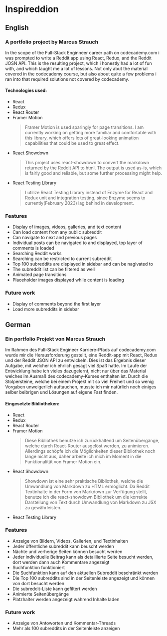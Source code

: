 # Inspireddion

## English

### A portfolio project by Marcus Strauch

In the scope of the Full-Stack Enginneer career path on codecademy.com i was prompted to write a Reddit app using React, Redux, and the Reddit JOSN API.
This is the resulting project, which i honestly had a lot of fun with, and which taught me a lot of lessons. Not only abut the material covered in the codecademy course, but also about quite a few problems i ran into that required solutions not covered by codecademy. 

#### Technologies used:

+ React
+ Redux
+ React Router
+ Framer Motion
    >Framer Motion is used sparingly for page transitions. I am currently working on getting more familiar and comfortable with this library, which offers lots of great-looking animation capabilities that could be used to great effect.
+ React Showdown
    >This project uses react-showdown to convert the markdown returned by the Reddit API to html. The output is used as-is, which is fairly good and reliable, but some further processing might help.
+ React Testing Library
    >I utilize React Testing Library instead of Enzyme for React and Redux unit and integration testing, since Enzyme seems to currently(February 2023) lag behind in development.

### Features

+ Display of images, videos, galleries, and text content
+ Can load content from any public subreddit
+ Can navigate to next and previous pages
+ Individual posts can be navigated to and displayed, top layer of comments is loaded
+ Searching Reddit works
+ Searching can be restricted to current subreddit
+ Top 100 subreddits are displayed in sidebar and can be nagivated to
+ The subreddit list can be filtered as well
+ Animated page transitions
+ Placeholder images displayed while content is loading

### Future work

+ Display of comments beyond the first layer
+ Load more subreddits in sidebar



## German

### Ein portfolio Projekt von Marcus Strauch

Im Rahmen des Full-Stack Engineer Karriere-Pfads auf codecademy.com wurde mir die Herausforderung gestellt, eine Reddit-app mit React, Redux und der Reddit JSON API zu entwickeln. Dies ist das Ergebnis dieser Aufgabe, mit welcher ich ehrlich gesagt viel Spaß hatte. Im Laufe der Entwicklung habe ich vieles dazugelernt, nicht nur über das Material welches im Ausmaß des codecademy-Kurses enthalten ist. Durch die Stolpersteine, welche bei einem Projekt mit so viel Freiheit und so wenig Vorgaben unweigerlich auftauchen, musste ich mir natürlich noch einiges selber beibrigen und Lösungen auf eigene Fast finden.

#### Eingesetzte Bibliotheken:

+ React
+ Redux
+ React Router
+ Framer Motion
    >Diese Bibliothek benutze ich zurückhaltend um Seitenübergänge, welche durch React-Router ausgelöst werden, zu animieren. Allerdings schöpfe ich die Möglichkeiten dieser Bibliothek noch lange nicht aus, daher arbeite ich mich im Moment in die Funktionalität von Framer Motion ein.
+ React Showdown
    >Showdown ist eine sehr praktische Bibliothek, welche die Umwandlung von Markdown zu HTML ermöglicht. Da Reddit Textinhalte in der Form von Markdown zur Verfügung stellt, benutze ich die react-showdown Bibliothek um die korrekte Darstellung von Text durch Umwandlung von Markdown zu JSX zu gewährleisten.
+ React Testing Library

### Features

+ Anzeige von Bildern, Videos, Gallerien, und Textinhalten
+ Jeder öffentliche subreddit kann beuscht werden
+ Nächte und verherige Seiten können besucht werden
+ Jeder individuelle Beitrag kann als detaillierte Seite besucht werden, dort werden dann auch Kommentare angezeigt
+ Suchfunktion funktioniert
+ Die Suchfunktion kann auf den aktuellen Subreddit beschränkt werden
+ Die Top 100 subreddits sind in der Seitenleiste angezeigt und können von dort besucht werden
+ Die subreddit-Liste kann gefiltert werden
+ Animierte Seitenübergänge
+ Platzhalter werden angezeigt während Inhalte laden

### Future work

+ Anzeige von Antoworten und Kommentar-Threads
+ Mehr als 100 subreddits in der Seitenleiste anzeigen